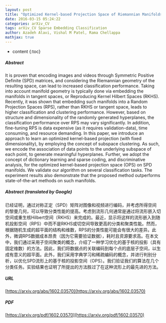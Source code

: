 ```yaml
---
layout: post
title: "Optimized Kernel-based Projection Space of Riemannian Manifolds"
date: 2016-03-15 05:24:22
categories: arXiv_CV
tags: arXiv_CV Sparse Embedding Classification
author: Azadeh Alavi, Vishal M Patel, Rama Chellappa
mathjax: true
---
```


* content
{:toc}

##### Abstract
It is proven that encoding images and videos through Symmetric Positive Definite (SPD) matrices, and considering the Riemannian geometry of the resulting space, can lead to increased classification performance. Taking into account manifold geometry is typically done via embedding the manifolds in tangent spaces, or Reproducing Kernel Hilbert Spaces (RKHS). Recently, it was shown that embedding such manifolds into a Random Projection Spaces (RPS), rather than RKHS or tangent space, leads to higher classification and clustering performance. However, based on structure and dimensionality of the randomly generated hyperplanes, the classification performance over RPS may vary significantly. In addition, fine-tuning RPS is data expensive (as it requires validation-data), time consuming, and resource demanding. In this paper, we introduce an approach to learn an optimized kernel-based projection (with fixed dimensionality), by employing the concept of subspace clustering. As such, we encode the association of data points to the underlying subspace of each point, to generate meaningful hyperplanes. Further, we adopt the concept of dictionary learning and sparse coding, and discriminative analysis, for the optimized kernel-based projection space (OPS) on SPD manifolds. We validate our algorithm on several classification tasks. The experiment results also demonstrate that the proposed method outperforms state-of-the-art methods on such manifolds.

##### Abstract (translated by Google)
已经证明，通过对称正定（SPD）矩阵对图像和视频进行编码，并考虑所得空间的黎曼几何，可以导致分类性能的提高。考虑到流形几何通常是通过将流形嵌入切空间或重生核Hilbert空间（RKHS）来完成的。最近，显示将这样的流形嵌入到随机投影空间（RPS）中而不是RKHS或切空间导致更高的分类和聚类性能。然而，根据随机生成的超平面的结构和维数，RPS的分类性能可能会有很大的差异。此外，微调RPS数据成本昂贵（因为它需要验证数据），耗时且资源要求高。在本文中，我们通过采用子空间聚类的概念，介绍了一种学习优化的基于核的投影（具有固定维数）的方法。因此，我们将数据点的关联编码到每个点的底层子空间，以生成有意义的超平面。此外，我们采用字典学习和稀疏编码的概念，并进行判别分析，以优化SPD流形上的基于核的投影空间（OPS）。我们验证我们的算法在几个分类任务。实验结果也证明了所提出的方法胜过了在这种流形上的最先进的方法。

##### URL
[https://arxiv.org/abs/1602.03570](https://arxiv.org/abs/1602.03570)

##### PDF
[https://arxiv.org/pdf/1602.03570](https://arxiv.org/pdf/1602.03570)

